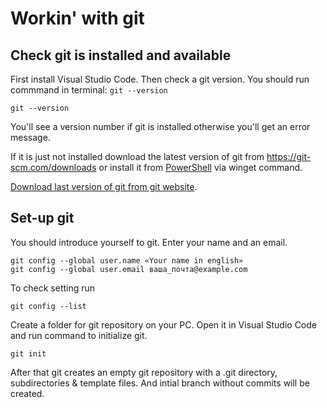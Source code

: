 # Workin' with git

## Check git is installed and available

First install Visual Studio Code. 
Then check a git version. You should run commmand in terminal: ```git --version```

```
git --version
```

You'll see a version number if git is installed otherwise you'll get an error message.

If it is just not installed download the latest version of git from https://git-scm.com/downloads or install it from [PowerShell](https://github.com/PowerShell/PowerShell/releases/download/v7.2.1/PowerShell-7.2.1-win-x64.msi) via winget command.

[Download last version of git from git website](https://git-scm.com/downloads).

## Set-up git

You should introduce yourself to git. Enter your name and an email.

```
git config --global user.name «Your name in english»
git config --global user.email ваша_почта@example.com
```

To check setting run

```
git config --list
```

Create a folder for git repository on your PC. Open it in Visual Studio Code and run command to initialize git.

```
git init
```

After that git creates an empty git repository with a .git directory, subdirectories & template files. And intial branch without commits will be created.


